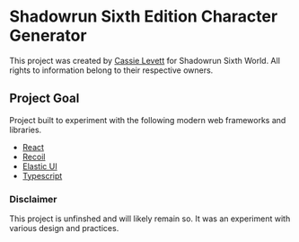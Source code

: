 # Shadowrun Sixth Edition Character Generator

This project was created by [Cassie Levett](http://cassielevett.info/) for Shadowrun Sixth World. All rights to information belong to their respective owners.

## Project Goal

Project built to experiment with the following modern web frameworks and libraries.

- [React](https://reactjs.org/)
- [Recoil](https://recoiljs.org/)
- [Elastic UI](https://elastic.github.io/eui/)
- [Typescript](https://www.typescriptlang.org/)

### Disclaimer

This project is unfinshed and will likely remain so. It was an experiment with various design and practices.

